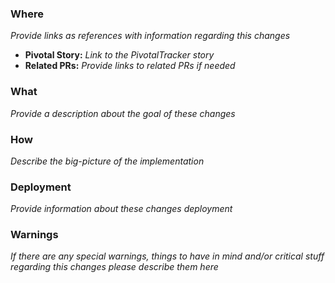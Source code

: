 ### Where

_Provide links as references with information regarding this changes_

* **Pivotal Story:** _Link to the PivotalTracker story_
* **Related PRs:** _Provide links to related PRs if needed_

### What

_Provide a description about the goal of these changes_

### How

_Describe the big-picture of the implementation_

### Deployment

_Provide information about these changes deployment_

### Warnings

_If there are any special warnings, things to have in mind and/or critical stuff regarding this changes please describe them here_